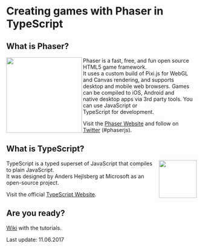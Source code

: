 # Creating games with Phaser in TypeScript

## What is Phaser?

<img src="https://github.com/digitsensitive/phaser.typescript.tutorial/blob/master/resources/github/phaser.png" align="left" width="200"/>

Phaser is a fast, free, and fun open source HTML5 game framework.  
It uses a custom build of Pixi.js for WebGL and Canvas rendering, and supports  
desktop and mobile web browsers. Games can be compiled to iOS, Android and  
native desktop apps via 3rd party tools. You can use JavaScript or  
TypeScript for development.  

Visit the [Phaser Website](http://phaser.io) and follow on  
[Twitter](https://twitter.com/photonstorm) (#phaserjs).  

## What is TypeScript?

<img src="https://github.com/digitsensitive/phaser.typescript.tutorial/blob/master/resources/github/typescript.png" align="right" width="100"/>

TypeScript is a typed superset of JavaScript that compiles to plain JavaScript.  
It was designed by Anders Hejlsberg at Microsoft as an open-source project.  

Visit the official [TypeScript Website](https://www.typescriptlang.org).  

## Are you ready?

[Wiki](https://github.com/digitsensitive/phaser.typescript.tutorial/wiki) with the tutorials.

Last update: 11.06.2017

